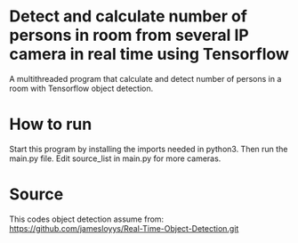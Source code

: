 # Detect and calculate number of persons in room from several IP camera in real time using Tensorflow
A multithreaded program that calculate and detect number of persons in a room with Tensorflow object detection.

# How to run
Start this program by installing the imports needed in python3.
Then run the main.py file.
Edit source_list in main.py for more cameras.

# Source
This codes object detection assume from:
 https://github.com/jamesloyys/Real-Time-Object-Detection.git

